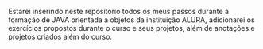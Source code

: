 Estarei inserindo neste repositório todos os meus passos durante a formação de JAVA orientada a objetos da instituição ALURA, adicionarei os exercícios propostos durante o curso e seus projetos, além de anotações e projetos criados além do curso.
